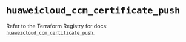# `huaweicloud_ccm_certificate_push`

Refer to the Terraform Registry for docs: [`huaweicloud_ccm_certificate_push`](https://registry.terraform.io/providers/huaweicloud/huaweicloud/1.71.1/docs/resources/ccm_certificate_push).
